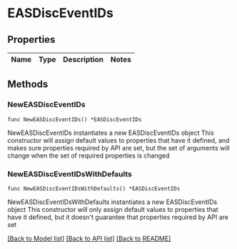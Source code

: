 # EASDiscEventIDs

## Properties

Name | Type | Description | Notes
------------ | ------------- | ------------- | -------------

## Methods

### NewEASDiscEventIDs

`func NewEASDiscEventIDs() *EASDiscEventIDs`

NewEASDiscEventIDs instantiates a new EASDiscEventIDs object
This constructor will assign default values to properties that have it defined,
and makes sure properties required by API are set, but the set of arguments
will change when the set of required properties is changed

### NewEASDiscEventIDsWithDefaults

`func NewEASDiscEventIDsWithDefaults() *EASDiscEventIDs`

NewEASDiscEventIDsWithDefaults instantiates a new EASDiscEventIDs object
This constructor will only assign default values to properties that have it defined,
but it doesn't guarantee that properties required by API are set


[[Back to Model list]](../README.md#documentation-for-models) [[Back to API list]](../README.md#documentation-for-api-endpoints) [[Back to README]](../README.md)


